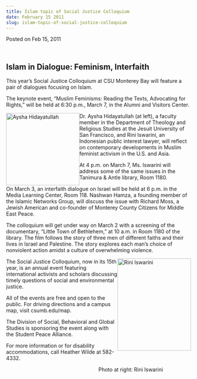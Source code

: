 ```yaml
---
title: Islam topic of Social Justice Colloquium
date: February 15 2011
slug: islam-topic-of-social-justice-colloquium
---
```





<span class="date">Posted on Feb 15, 2011    </span>
<h2><br>
Islam in Dialogue: Feminism, Interfaith</br></h2>
<p>This year&#x2019;s Social Justice Colloquium at CSU Monterey Bay will
feature a pair of dialogues focusing on Islam.</p>
<p>The keynote event, &#x201C;Muslim Feminisms: Reading the Texts,
Advocating for Rights,&#x201D; will be held at 6:30 p.m., March 7, in the
Alumni and Visitors Center.</p>
<p><img alt="Aysha Hidayatullah" src="http://news.csumb.edu/sites/default/files/65/attachments/news/images/aysha.jpg" style="float:left; width:200px; height:197px">Dr. Aysha
Hidayatullah (at left), a faculty member in the Department of
Theology and Religious Studies at the Jesuit University of San
Francisco, and Rini Iswarini, an Indonesian public interest lawyer,
will reflect on contemporary developments in Muslim feminist
activism in the U.S. and Asia.</img></p>
<p>At 4 p.m. on March 7, Ms. Iswarini will address some of the same
issues in the Tanimura &amp; Antle library, Room 1180.</p>
<p>On March 3, an interfaith dialogue on Israel will be held at 6
p.m. in the Media Learning Center, Room 118. Nashwan Hamza, a
founding member of the Islamic Networks Group, will discuss the
issue with Richard Moss, a Jewish American and co-founder of
Monterey County Citizens for Middle East Peace.</p>
<p>The colloquium will get under way on March 2 with a screening of
the documentary, &#x201C;Little Town of Bethlehem,&#x201D; at 10 a.m. in Room
1180 of the library. The film follows the story of three men of
different faiths and their lives in Israel and Palestine. The story
explores each man&#x2019;s choice of nonviolent action amidst a culture of
overwhelming violence.</p>
<p><img alt="Rini Iswarini" src="http://news.csumb.edu/sites/default/files/65/attachments/news/images/rini_pic.jpg" style="float:right; width:200px; height:251px">The Social Justice
Colloquium, now in its 15th year, is an annual event featuring
international activists and scholars discussing timely questions of
social and environmental justice.</img></p>
<p>All of the events are free and open to the public. For driving
directions and a campus map, visit csumb.edu/map.</p>
<p>The Division of Social, Behavioral and Global Studies is
sponsoring the event along with the Student Peace Alliance.</p>
<p>For more information or for disability accommodations, call
Heather Wilde at 582-4332.</p>
<p>
&#xA0;&#xA0;&#xA0;&#xA0;&#xA0;&#xA0;&#xA0;&#xA0;&#xA0;&#xA0;&#xA0;&#xA0;&#xA0;&#xA0;&#xA0;&#xA0;&#xA0;&#xA0;&#xA0;&#xA0;&#xA0;&#xA0;&#xA0;&#xA0;&#xA0;&#xA0;&#xA0;&#xA0;&#xA0;&#xA0;&#xA0;&#xA0;&#xA0;&#xA0;&#xA0;&#xA0;&#xA0;&#xA0;&#xA0;&#xA0;&#xA0;&#xA0;&#xA0;&#xA0;&#xA0;&#xA0;&#xA0;&#xA0;&#xA0;&#xA0;&#xA0;&#xA0;&#xA0;&#xA0;&#xA0;&#xA0;&#xA0;&#xA0;&#xA0;&#xA0;&#xA0;&#xA0;&#xA0;
Photo at right: Rini Iswarini<br>
&#xA0;</br></p>

